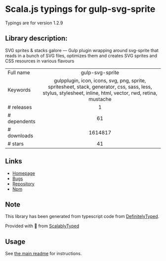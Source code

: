 
# Scala.js typings for gulp-svg-sprite

Typings are for version 1.2.9

## Library description:
SVG sprites & stacks galore — Gulp plugin wrapping around svg-sprite that reads in a bunch of SVG files, optimizes them and creates SVG sprites and CSS resources in various flavours

|                    |                 |
| ------------------ | :-------------: |
| Full name          | gulp-svg-sprite |
| Keywords           | gulpplugin, icon, icons, svg, png, sprite, spritesheet, stack, generator, css, sass, less, stylus, stylesheet, inline, html, vector, rwd, retina, mustache |
| # releases         | 1 |
| # dependents       | 61 |
| # downloads        | 1614817 |
| # stars            | 41 |

## Links
- [Homepage](https://github.com/jkphl/gulp-svg-sprite)
- [Bugs](https://github.com/jkphl/gulp-svg-sprite/issues)
- [Repository](https://github.com/jkphl/gulp-svg-sprite)
- [Npm](https://www.npmjs.com/package/gulp-svg-sprite)
    


## Note
This library has been generated from typescript code from [DefinitelyTyped](https://definitelytyped.org).

Provided with :purple_heart: from [ScalablyTyped](https://github.com/oyvindberg/ScalablyTyped)

## Usage
See [the main readme](../../readme.md) for instructions.



